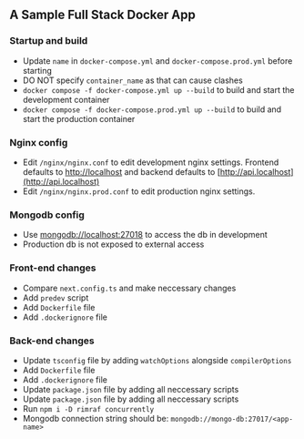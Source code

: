 ## A Sample Full Stack Docker App

### Startup and build
- Update `name` in `docker-compose.yml` and `docker-compose.prod.yml` before starting
- DO NOT specify `container_name` as that can cause clashes
- `docker compose -f docker-compose.yml up --build` to build and start the development container
- `docker compose -f docker-compose.prod.yml up --build` to build and start the production container

### Nginx config
- Edit `/nginx/nginx.conf` to edit development nginx settings. Frontend defaults to [http://localhost](http://localhost) and backend defaults to [http://api.localhost](http://api.localhost) 
- Edit `/nginx/nginx.prod.conf` to edit production nginx settings.

### Mongodb config
- Use [mongodb://localhost:27018](mongodb://localhost:27018) to access the db in development
- Production db is not exposed to external access

### Front-end changes
- Compare `next.config.ts` and make neccessary changes
- Add `predev` script
- Add `Dockerfile` file
- Add `.dockerignore` file

### Back-end changes
- Update `tsconfig` file by adding `watchOptions` alongside `compilerOptions`
- Add `Dockerfile` file
- Add `.dockerignore` file
- Update `package.json` file by adding all neccessary scripts
- Update `package.json` file by adding all neccessary scripts
- Run `npm i -D rimraf concurrently`
- Mongodb connection string should be: `mongodb://mongo-db:27017/<app-name>`
